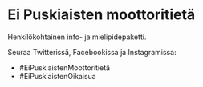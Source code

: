 # Ei Puskiaisten moottoritietä

Henkilökohtainen info- ja mielipidepaketti. 

Seuraa Twitterissä, Facebookissa ja Instagramissa: 
* #EiPuskiaistenMoottoritietä
* #EiPuskiaistenOikaisua
